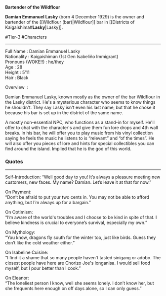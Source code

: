 **Bartender of the Wildflour**

**Damian Emmanuel Lasky** (born 4 December 1929) is the owner and bartender of the [[Wildflour (bar)|Wildflour]] bar in [[Districts of Kaigaishima#**Lasky**|Lasky]].

#Tier-3 #Characters 

---
Full Name : Damian Emmanuel Lasky  
Nationality : Kaigaishiman (1st Gen Isabeliño Immigrant)  
Pronouns (WOKE!!) : he/they  
Age : 28  
Height : 5’11  
Hair : Black  
  

Overview  :  
  

Damian Emmanuel Lasky, known mostly as the owner of the bar Wildflour in the Lasky district. He's a mysterious character who seems to know things he shouldn't. They say Lasky isn't even his last name, but that he chose it because his bar is set up in the district of the same name.

  

A mostly non-essential NPC, who functions as a stand-in for myself. He'll offer to chat with the character's and give them fun lore drops and 4th wall breaks. In his bar, he will offer you to play music from his vinyl collection saying he feels the music he listens to is “relevant” and “of the times”. He will also offer you pieces of lore and hints for special collectibles you can find around the island. Implied that he is the god of this world.

### Quotes
---
Self-Introduction:
“Well good day to you! It’s always a pleasure meeting new customers, new faces. My name? Damian. Let’s leave it at that for now.”  
  
On Payment:  
“Don’t be afraid to put your two cents in. You may not be able to afford anything, but I’m always up for a bargain.”  
  
On Optimism:  
“I’m aware of the world's troubles and I choose to be kind in spite of that. I believe kindness is crucial to everyone’s survival, especially my own.”  
  
On Mythology:  
“You know, dragons fly south for the winter too, just like birds. Guess they don’t like the cold weather either.”  
  
On Isabeline Cuisine:  
“I find it a shame that so many people haven't tasted sinigang or adobo. The closest people have here are Chorizo Joe's longanisa. I would sell food myself, but I pour better than I cook.”  
  
On Eleanor:  
“The loneliest person I know, well she seems lonely. I don’t know her, but she frequents here enough on off days alone, so I can only guess.”